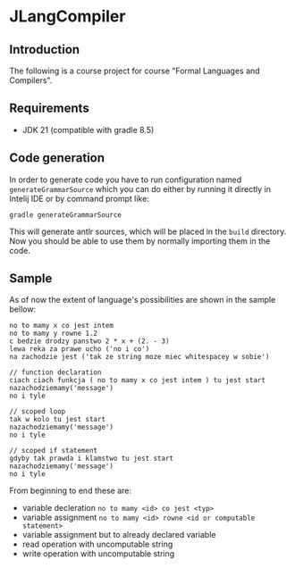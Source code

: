 # JLangCompiler

## Introduction

The following is a course project for course "Formal Languages and Compilers".

## Requirements

- JDK 21 (compatible with gradle 8.5)

## Code generation

In order to generate code you have to run configuration named `generateGrammarSource` which you can do either by running it directly in Intelij IDE or by command prompt like:

```terminal
gradle generateGrammarSource
```

This will generate antlr sources, which will be placed in the `build` directory.
Now you should be able to use them by normally importing them in the code.

## Sample

As of now the extent of language's possibilities are shown in the sample bellow:

```
no to mamy x co jest intem
no to mamy y rowne 1.2
c bedzie drodzy panstwo 2 * x + (2. - 3)
lewa reka za prawe ucho ('no i co')
na zachodzie jest ('tak ze string moze miec whitespacey w sobie')

// function declaration
ciach ciach funkcja ( no to mamy x co jest intem ) tu jest start
nazachodziemamy('message')
no i tyle

// scoped loop
tak w kolo tu jest start
nazachodziemamy('message')
no i tyle

// scoped if statement
gdyby tak prawda i klamstwo tu jest start
nazachodziemamy('message')
no i tyle

```

From beginning to end these are:

- variable decleration `no to mamy <id> co jest <typ>`
- variable assignment `no to mamy <id> rowne <id or computable statement>`
- variable assignment but to already declared variable
- read operation with uncomputable string
- write operation with uncomputable string
